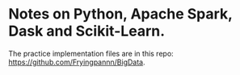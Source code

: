 # Notes on Python, Apache Spark, Dask and Scikit-Learn.

The practice implementation files are in this repo: https://github.com/Fryingpannn/BigData.
